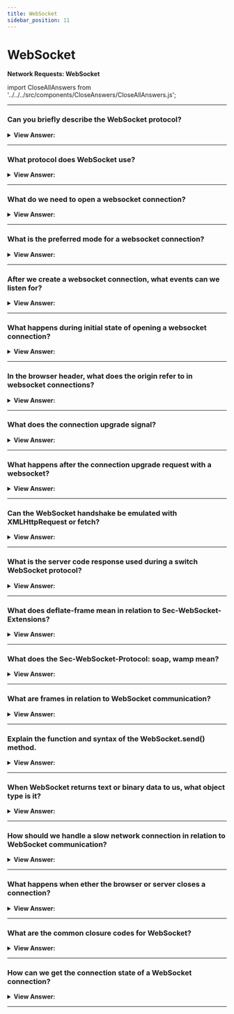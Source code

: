 ```yaml
---
title: WebSocket
sidebar_position: 11
---
```


# WebSocket

**Network Requests: WebSocket**

<head>
  <title>WebSocket - JavaScript Interview Questions & Answers</title>
  <meta charSet="utf-8" />
</head>

import CloseAllAnswers from '../../../src/components/CloseAnswers/CloseAllAnswers.js';

<CloseAllAnswers />

---

### Can you briefly describe the WebSocket protocol?

<details>
  <summary><strong>View Answer:</strong></summary>
  <div>
  <div><strong>Interview Response:</strong> The WebSocket protocol, described in the specification RFC 6455 provides a way to exchange data between browser and server via a persistent connection. The data can be passed in both directions as “packets”, without breaking the connection and additional HTTP-requests. WebSocket is especially great for services that require continuous data exchange, e.g., online games, real-time trading systems and so on.
    </div>
  </div>
</details>

---

### What protocol does WebSocket use?

<details>
  <summary><strong>View Answer:</strong></summary>
  <div>
  <div><strong>Interview Response:</strong> WebSocket uses HTTP as the initial transport mechanism but keeps the TCP connection alive after the HTTP response is received so that it can be used for sending messages between client and server.
    </div>
  </div>
</details>

---

### What do we need to open a websocket connection?

<details>
  <summary><strong>View Answer:</strong></summary>
  <div>
  <div><strong>Interview Response:</strong> To open a websocket connection, we need to create new WebSocket using the special protocol ws in the URL. There is also encrypted wss:// protocol. It is like HTTPS for websockets.
    </div><br />
    <strong>Syntax: </strong> let socket = new WebSocket("ws://javascript.info");<br /><br />
  </div>
</details>

---

### What is the preferred mode for a websocket connection?

<details>
  <summary><strong>View Answer:</strong></summary>
  <div>
  <div><strong>Interview Response:</strong> The wss:// protocol is not only encrypted, but also more reliable. That is because ws:// data is not encrypted, visible for any intermediary. Old proxy servers do not know about WebSocket, they may see “strange” headers and abort the connection. On the other hand, wss:// is WebSocket over TLS, (same as HTTPS is HTTP over TLS), the transport security layer encrypts the data at sender and decrypts at the receiver. So, data packets are passed encrypted through proxies. They cannot see what is inside and let them through.
    </div>
  </div>
</details>

---

### After we create a websocket connection, what events can we listen for?

<details>
  <summary><strong>View Answer:</strong></summary>
  <div>
  <div><strong>Interview Response:</strong> Once the socket is created, we can listen to events on it. There are totally 4 events including the open, message, error, and close events. The open event is the event listener to be called when the connection is opened. The message event is to be called when a message is received from the server. The error event is to be called when an error occurs, and the close event is called when the connection is closed. If we’d like to send something, then socket.send(data) will do that.
    </div><br />
  <div><strong className="codeExample">Code Example:</strong><br /><br />

  <div></div>

```js
let socket = new WebSocket(
  'wss://javascript.info/article/websocket/demo/hello'
);

socket.onopen = function (e) {
  alert('[open] Connection established');
  alert('Sending to server');
  socket.send('My name is John');
};

socket.onmessage = function (event) {
  alert(`[message] Data received from server: ${event.data}`);
};

socket.onclose = function (event) {
  if (event.wasClean) {
    alert(
      `[close] Connection closed cleanly, code=${event.code} reason=${event.reason}`
    );
  } else {
    // e.g. server process killed or network down
    // event.code is usually 1006 in this case
    alert('[close] Connection died');
  }
};

socket.onerror = function (error) {
  alert(`[error] ${error.message}`);
};
```

  </div>
  </div>
</details>

---

### What happens during initial state of opening a websocket connection?

<details>
  <summary><strong>View Answer:</strong></summary>
  <div>
  <div><strong>Interview Response:</strong> When new WebSocket(url) is created, it starts connecting immediately. During the connection, the browser (using headers) asks the server: “Do you support Websocket?” And if the server replies “yes”, then the talk continues in WebSocket protocol. At this point we are using the websocket protocol to communicate with the server. The basic order it the request (a question), response (the answer), and the websocket interactive (active conversation).
    </div><br />
  <div><strong className="codeExample">Code Example:</strong> of browser headers for request made by new WebSocket<br /><br />

  <div></div>

```js
GET /chat
Host: javascript.info
Origin: https://javascript.info
Connection: Upgrade
Upgrade: websocket
Sec-WebSocket-Key: Iv8io/9s+lYFgZWcXczP8Q==
Sec-WebSocket-Version: 13
```

  </div>
  </div>
</details>

---

### In the browser header, what does the origin refer to in websocket connections?

<details>
  <summary><strong>View Answer:</strong></summary>
  <div>
  <div><strong>Interview Response:</strong> WebSocket objects are cross-origin by nature. There are no special headers or other limitations. Old servers are unable to handle WebSocket anyway, so there are no compatibility issues. But Origin header is important, as it allows the server to decide whether to talk WebSocket with this website.
    </div>
  </div>
</details>

---

### What does the connection upgrade signal?

<details>
  <summary><strong>View Answer:</strong></summary>
  <div>
  <div><strong>Interview Response:</strong> The connection upgrade signals that the client would like to change the protocol.
    </div>
  </div>
</details>

---

### What happens after the connection upgrade request with a websocket?

<details>
  <summary><strong>View Answer:</strong></summary>
  <div>
  <div><strong>Interview Response:</strong> After the connect upgrade request is initialized and approved, the requested protocol is “websocket”. At that point, a random browser-generated key for security and returned. Additionally, the current websocket version is presented, returned in the response.
    </div>
  </div>
</details>

---

### Can the WebSocket handshake be emulated with XMLHttpRequest or fetch?

<details>
  <summary><strong>View Answer:</strong></summary>
  <div>
  <div><strong>Interview Response:</strong> No, we cannot use XMLHttpRequest or fetch to make this kind of HTTP-request, because JavaScript is not allowed to set these headers.
    </div>
  </div>
</details>

---

### What is the server code response used during a switch WebSocket protocol?

<details>
  <summary><strong>View Answer:</strong></summary>
  <div>
  <div><strong>Interview Response:</strong> If the server agrees to switch to WebSocket, it should send code 101 response. After the agreement is completed between the browser and server, the data is transferred using WebSocket protocol from that point on.
    </div><br />
  <div><strong className="codeExample">Code Example:</strong><br /><br />

  <div></div>

```js
101 Switching Protocols
Upgrade: websocket
Connection: Upgrade
Sec-WebSocket-Accept: hsBlbuDTkk24srzEOTBUlZAlC2g=
```

  </div>
  </div>
</details>

---

### What does deflate-frame mean in relation to Sec-WebSocket-Extensions?

<details>
  <summary><strong>View Answer:</strong></summary>
  <div>
  <div><strong>Interview Response:</strong> The "deflate-frame" token is used in the "Sec-WebSocket-Extensions" header, deflate-frame means that the browser supports data compression. This extension compresses the "Application data" part of WebSocket data frames using DEFLATE. The simplest "Sec-WebSocket-Extensions" header in the client's opening handshake to request per-frame DEFLATE extension is the following: “Sec-WebSocket-Extensions: deflate-frame”. The simplest header from the server to accept this extension is the same.
    </div>
  </div>
</details>

---

### What does the Sec-WebSocket-Protocol: soap, wamp mean?

<details>
  <summary><strong>View Answer:</strong></summary>
  <div>
  <div><strong>Interview Response:</strong> Sec-WebSocket-Protocol: soap, wamp means that we would like to transfer not just any data, but the data in SOAP or WAMP (“The WebSocket Application Messaging Protocol”) protocols. WebSocket subprotocols are registered in the IANA catalogue. So, this header describes data formats that we are going to use. This optional header is set using the second parameter of new WebSocket. That is the array of subprotocols, e.g., if we would like to use SOAP or WAMP. The server should respond with a list of protocols and extensions that it agrees to use.
    </div><br />
  <div><strong className="codeExample">Syntax Example:</strong><br /><br />

  <div></div>

```html
<script>
  let socket = new WebSocket('wss://javascript.info/chat', ['soap', 'wamp']);
</script>
```

  </div><br />
  <div><strong className="codeExample">Request:</strong><br /><br />

  <div></div>

```js
GET /chat
Host: javascript.info
Upgrade: websocket
Connection: Upgrade
Origin: https://javascript.info
Sec-WebSocket-Key: Iv8io/9s+lYFgZWcXczP8Q==
Sec-WebSocket-Version: 13
Sec-WebSocket-Extensions: deflate-frame
Sec-WebSocket-Protocol: soap, wamp
```

  </div><br />
  <div><strong className="codeExample">Response:</strong><br /><br />

  <div></div>

```js
101 Switching Protocols
Upgrade: websocket
Connection: Upgrade
Sec-WebSocket-Accept: hsBlbuDTkk24srzEOTBUlZAlC2g=
Sec-WebSocket-Extensions: deflate-frame
Sec-WebSocket-Protocol: soap
```

  </div>
  </div>
</details>

---

### What are frames in relation to WebSocket communication?

<details>
  <summary><strong>View Answer:</strong></summary>
  <div>
  <div><strong>Interview Response:</strong> WebSocket communication consists of “frames” or data fragments, that can be sent from either side, and can be of several kinds including text, binary data, ping/pong, and connect close frames. The text frame contains text data that parties send to each other. Binary data frames contain binary data that parties send back and forth between each other. Ping Pong frames are used to check the connection, sent from the server, the browser responds to these automatically. At any point after the handshake, either the client or the server can choose to send a ping to the other party. When the ping is received, the recipient must send back a pong as soon as possible. You can use this to make sure that the client is still connected. The connect close frame is either a server or client initiating the closing handshake. There are several more included in this group, but these are the most common. In the browser, we directly work only with text or binary frames.
    </div>
  </div>
</details>

---

### Explain the function and syntax of the WebSocket.send() method.

<details>
  <summary><strong>View Answer:</strong></summary>
  <div>
  <div><strong>Interview Response:</strong> The WebSocket .send() method can send either text or binary data. A call socket.send(body) allows body in string or a binary format, including Blob, ArrayBuffer, etc. No settings are required, we can just send it out in any format.
    </div>
  </div>
</details>

---

### When WebSocket returns text or binary data to us, what object type is it?

<details>
  <summary><strong>View Answer:</strong></summary>
  <div>
  <div><strong>Interview Response:</strong> When we receive the data, text always comes as string. And for binary data, we can choose between Blob and ArrayBuffer formats. That’s set by socket.binaryType property, it’s "blob" by default, so binary data comes as Blob objects. Blob is a high-level binary object, it directly integrates with &#8249;a&#8250;, &#8249;img&#8250; and other tags, so that is a sane default. But for binary processing, to access individual data bytes, we can change it to "arraybuffer".
    </div><br />
  <div><strong className="codeExample">Code Example:</strong><br /><br />

  <div></div>

```js
socket.binaryType = 'arraybuffer';
socket.onmessage = (event) => {
  // event.data is either a string (if text) or arraybuffer (if binary)
};
```

  </div>
  </div>
</details>

---

### How should we handle a slow network connection in relation to WebSocket communication?

<details>
  <summary><strong>View Answer:</strong></summary>
  <div>
  <div><strong>Interview Response:</strong> We can call socket.send(data) again and again. But the data will be buffered (stored) in memory and sent out only as fast as network speed allows. The socket.bufferedAmount property stores how many bytes remain buffered at this moment, waiting to be sent over the network. We can examine it to see whether the socket is available for transmission. We will have to set an interval and check the buffered amount and re-initiate a call for more data.
    </div><br />
  <div><strong className="codeExample">Code Example:</strong><br /><br />

  <div></div>

```js
// every 100ms examine the socket and send more data
// only if all the existing data was sent out
setInterval(() => {
  if (socket.bufferedAmount == 0) {
    socket.send(moreData());
  }
}, 100);
```

  </div>
  </div>
</details>

---

### What happens when ether the browser or server closes a connection?

<details>
  <summary><strong>View Answer:</strong></summary>
  <div>
  <div><strong>Interview Response:</strong> Normally, when a party wants to close the connection (both browser and server have equal rights), they send a “connection close frame” with a numeric code and a textual reason. We can explicitly close it from the browser using socket.close(). The code is a special WebSocket closing code, this is optional. The reason is a string that describes the reason of closing, also optional. Then the other party in close event handler gets the code and the reason.
    </div><br />
  <div><strong className="codeExample">Code Example:</strong><br /><br />

<strong>Syntax: </strong> socket.close([code], [reason]);<br /><br />

  <div></div>

```js
// closing party:
socket.close(1000, 'Work complete');

// the other party
socket.onclose = (event) => {
  // event.code === 1000
  // event.reason === "Work complete"
  // event.wasClean === true (clean close)
};
```

  </div>
  </div>
</details>

---

### What are the common closure codes for WebSocket?

<details>
  <summary><strong>View Answer:</strong></summary>
  <div>
  <div><strong>Interview Response:</strong> The two most common WebSocket closure codes are 1000 and 1006. Code 1000 is the default, normal closure; the connection successfully completed whatever purpose for which it was created. Code 1006 is considered an abnormal closure, it used to indicate that a connection was closed abnormally (that is, with no close frame being sent) when a status code is expected. WebSocket codes are somewhat like HTTP codes, but different. In particular, any codes less than 1000 are reserved, there’ll be an error if we try to set such a code.
    </div><br />
  <div><strong className="codeExample">Code Example:</strong><br /><br />

  <div></div>

```js
// in case connection is broken
socket.onclose = (event) => {
  // event.code === 1006
  // event.reason === ""
  // event.wasClean === false (no closing frame)
};
```

  </div>
  </div>
</details>

---

### How can we get the connection state of a WebSocket connection?

<details>
  <summary><strong>View Answer:</strong></summary>
  <div>
  <div><strong>Interview Response:</strong> To get connection state, we must use socket.readyState property to get the unsigned short values. The unsigned short values include connecting (0), open (1), closing (2), and closed (3).
    </div>
  </div>
</details>

---
